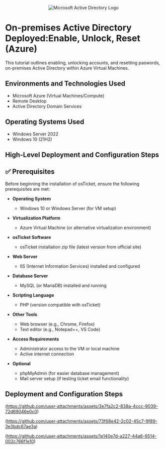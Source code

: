 <p align="center">
<img src="https://i.imgur.com/pU5A58S.png" alt="Microsoft Active Directory Logo"/>
</p>

<h1>On-premises Active Directory Deployed:Enable, Unlock, Reset (Azure)</h1>
This tutorial outlines enabling, unlocking accounts, and resetting paswords, on-premises Active Directory within Azure Virtual Machines.<br />

<h2>Environments and Technologies Used</h2>

- Microsoft Azure (Virtual Machines/Compute)
- Remote Desktop
- Active Directory Domain Services


<h2>Operating Systems Used </h2>

- Windows Server 2022
- Windows 10 (21H2)

<h2>High-Level Deployment and Configuration Steps</h2>

## ✅ Prerequisites

Before beginning the installation of osTicket, ensure the following prerequisites are met:

- **Operating System**
  - Windows 10 or Windows Server (for VM setup)

- **Virtualization Platform**
  - Azure Virtual Machine (or alternative virtualization environment)

- **osTicket Software**
  - osTicket installation zip file (latest version from official site)

- **Web Server**
  - IIS (Internet Information Services) installed and configured

- **Database Server**
  - MySQL (or MariaDB) installed and running

- **Scripting Language**
  - PHP (version compatible with osTicket)

- **Other Tools**
  - Web browser (e.g., Chrome, Firefox)
  - Text editor (e.g., Notepad++, VS Code)

- **Access Requirements**
  - Administrator access to the VM or local machine
  - Active internet connection

- **Optional**
  - phpMyAdmin (for easier database management)
  - Mail server setup (if testing ticket email functionality)

<h2>Deployment and Configuration Steps</h2>

(https://github.com/user-attachments/assets/3e7fa2c2-838a-4ccc-9039-72d69046e0c0)


(https://github.com/user-attachments/assets/73f68e42-2c02-45c7-9f89-3e3bdc67ae3a)

 (https://github.com/user-attachments/assets/1e140e7d-a227-44a6-9514-002c766f1e10)

